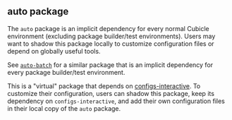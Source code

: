 ## auto package

The `auto` package is an implicit dependency for every normal Cubicle
environment (excluding package builder/test environments). Users may want to
shadow this package locally to customize configuration files or depend on
globally useful tools.

See [`auto-batch`](../auto-batch/README.md) for a similar package that is an
implicit dependency for every package builder/test environment.

This is a "virtual" package that depends on
[configs-interactive](../configs-interactive/README.md). To customize their
configuration, users can shadow this package, keep its dependency on
`configs-interactive`, and add their own configuration files in their local
copy of the `auto` package.
